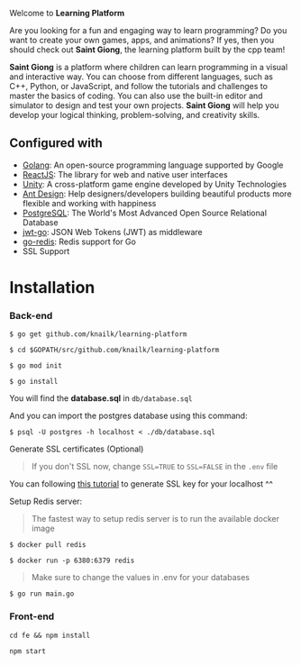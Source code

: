 Welcome to **Learning Platform**

Are you looking for a fun and engaging way to learn programming? Do you want to create your own games, apps, and animations? If yes, then you should check out **Saint Giong**, the learning platform built by the cpp team!

**Saint Giong** is a platform where children can learn programming in a visual and interactive way. You can choose from different languages, such as C++, Python, or JavaScript, and follow the tutorials and challenges to master the basics of coding. You can also use the built-in editor and simulator to design and test your own projects. **Saint Giong** will help you develop your logical thinking, problem-solving, and creativity skills.

## Configured with

- [Golang](https://go.dev/): An open-source programming language supported by Google
- [ReactJS](https://react.dev/): The library for web and native user interfaces
- [Unity](https://unity.com/): A cross-platform game engine developed by Unity Technologies
- [Ant Design](https://ant.design/): Help designers/developers building beautiful products more flexible and working with happiness
- [PostgreSQL](https://www.postgresql.org/): The World's Most Advanced Open Source Relational Database
- [jwt-go](https://github.com/golang-jwt/jwt): JSON Web Tokens (JWT) as middleware
- [go-redis](https://github.com/go-redis/redis): Redis support for Go
- SSL Support

# Installation
### Back-end
```
$ go get github.com/knailk/learning-platform
```

```
$ cd $GOPATH/src/github.com/knailk/learning-platform
```

```
$ go mod init
```

```
$ go install
```

You will find the **database.sql** in `db/database.sql`

And you can import the postgres database using this command:

```
$ psql -U postgres -h localhost < ./db/database.sql
```

Generate SSL certificates (Optional)

> If you don't SSL now, change `SSL=TRUE` to `SSL=FALSE` in the `.env` file

You can following [this tutorial](https://www.section.io/engineering-education/how-to-get-ssl-https-for-localhost/) to generate SSL key for your localhost ^^

Setup Redis server:
> The fastest way to setup redis server is to run the available docker image
```
$ docker pull redis
```
```
$ docker run -p 6380:6379 redis
```
> Make sure to change the values in .env for your databases
```
$ go run main.go
```

### Front-end
```
cd fe && npm install
```
```
npm start
```
